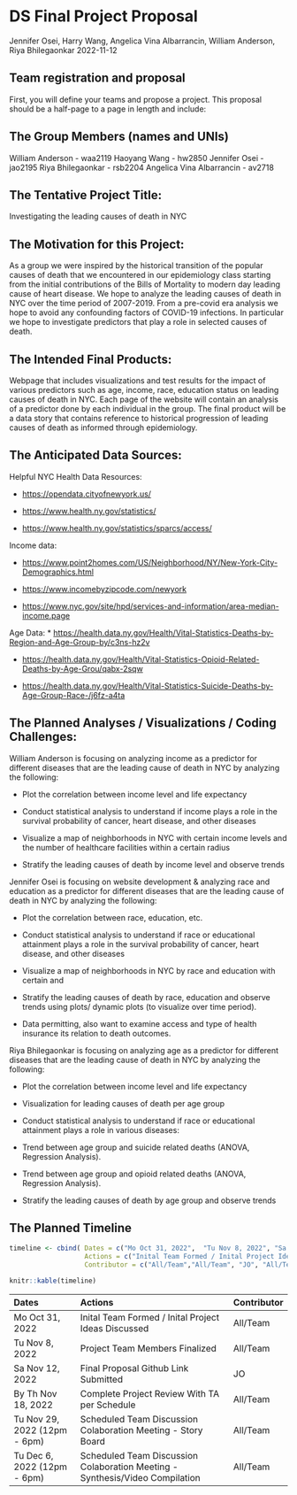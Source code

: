 DS Final Project Proposal
================
Jennifer Osei, Harry Wang, Angelica Vina Albarrancin, William Anderson,
Riya Bhilegaonkar
2022-11-12

## Team registration and proposal

First, you will define your teams and propose a project. This proposal
should be a half-page to a page in length and include:

## The Group Members (names and UNIs)

William Anderson - waa2119 Haoyang Wang - hw2850 Jennifer Osei - jao2195
Riya Bhilegaonkar - rsb2204 Angelica Vina Albarrancin - av2718

## The Tentative Project Title:

Investigating the leading causes of death in NYC

## The Motivation for this Project:

As a group we were inspired by the historical transition of the popular
causes of death that we encountered in our epidemiology class starting
from the initial contributions of the Bills of Mortality to modern day
leading cause of heart disease. We hope to analyze the leading causes of
death in NYC over the time period of 2007-2019. From a pre-covid era
analysis we hope to avoid any confounding factors of COVID-19
infections. In particular we hope to investigate predictors that play a
role in selected causes of death.

## The Intended Final Products:

Webpage that includes visualizations and test results for the impact of
various predictors such as age, income, race, education status on
leading causes of death in NYC. Each page of the website will contain an
analysis of a predictor done by each individual in the group. The final
product will be a data story that contains reference to historical
progression of leading causes of death as informed through epidemiology.

## The Anticipated Data Sources:

Helpful NYC Health Data Resources:

-   <https://opendata.cityofnewyork.us/>

-   <https://www.health.ny.gov/statistics/>

-   <https://www.health.ny.gov/statistics/sparcs/access/>

Income data:

-   <https://www.point2homes.com/US/Neighborhood/NY/New-York-City-Demographics.html>

-   <https://www.incomebyzipcode.com/newyork>

-   <https://www.nyc.gov/site/hpd/services-and-information/area-median-income.page>

Age Data: \*
<https://health.data.ny.gov/Health/Vital-Statistics-Deaths-by-Region-and-Age-Group-by/c3ns-hz2v>

-   <https://health.data.ny.gov/Health/Vital-Statistics-Opioid-Related-Deaths-by-Age-Grou/qabx-2sqw>

-   <https://health.data.ny.gov/Health/Vital-Statistics-Suicide-Deaths-by-Age-Group-Race-/j6fz-a4ta>

## The Planned Analyses / Visualizations / Coding Challenges:

William Anderson is focusing on analyzing income as a predictor for
different diseases that are the leading cause of death in NYC by
analyzing the following:

-   Plot the correlation between income level and life expectancy

-   Conduct statistical analysis to understand if income plays a role in
    the survival probability of cancer, heart disease, and other
    diseases

-   Visualize a map of neighborhoods in NYC with certain income levels
    and the number of healthcare facilities within a certain radius

-   Stratify the leading causes of death by income level and observe
    trends

Jennifer Osei is focusing on website development & analyzing race and
education as a predictor for different diseases that are the leading
cause of death in NYC by analyzing the following:

-   Plot the correlation between race, education, etc.

-   Conduct statistical analysis to understand if race or educational
    attainment plays a role in the survival probability of cancer, heart
    disease, and other diseases

-   Visualize a map of neighborhoods in NYC by race and education with
    certain and

-   Stratify the leading causes of death by race, education and observe
    trends using plots/ dynamic plots (to visualize over time period).

-   Data permitting, also want to examine access and type of health
    insurance its relation to death outcomes.

Riya Bhilegaonkar is focusing on analyzing age as a predictor for
different diseases that are the leading cause of death in NYC by
analyzing the following:

-   Plot the correlation between income level and life expectancy

-   Visualization for leading causes of death per age group

-   Conduct statistical analysis to understand if race or educational
    attainment plays a role in various diseases:

-   Trend between age group and suicide related deaths (ANOVA,
    Regression Analysis).

-   Trend between age group and opioid related deaths (ANOVA, Regression
    Analysis).

-   Stratify the leading causes of death by age group and observe trends

## The Planned Timeline

``` r
timeline <- cbind( Dates = c("Mo Oct 31, 2022",  "Tu Nov 8, 2022", "Sa Nov 12, 2022", "By Th Nov 18, 2022", "Tu Nov 29, 2022 (12pm - 6pm)", "Tu Dec 6, 2022 (12pm - 6pm)" ), 
                   Actions = c("Inital Team Formed / Inital Project Ideas Discussed", "Project Team Members Finalized", "Final Proposal Github Link Submitted", "Complete Project Review With TA per Schedule", " Scheduled Team Discussion Colaboration Meeting - Story Board", "Scheduled Team Discussion Colaboration Meeting - Synthesis/Video Compilation"),
                   Contributor = c("All/Team","All/Team", "JO", "All/Team", "All/Team", "All/Team"))

knitr::kable(timeline) 
```

| Dates                        | Actions                                                                      | Contributor |
|:-----------------------------|:-----------------------------------------------------------------------------|:------------|
| Mo Oct 31, 2022              | Inital Team Formed / Inital Project Ideas Discussed                          | All/Team    |
| Tu Nov 8, 2022               | Project Team Members Finalized                                               | All/Team    |
| Sa Nov 12, 2022              | Final Proposal Github Link Submitted                                         | JO          |
| By Th Nov 18, 2022           | Complete Project Review With TA per Schedule                                 | All/Team    |
| Tu Nov 29, 2022 (12pm - 6pm) | Scheduled Team Discussion Colaboration Meeting - Story Board                 | All/Team    |
| Tu Dec 6, 2022 (12pm - 6pm)  | Scheduled Team Discussion Colaboration Meeting - Synthesis/Video Compilation | All/Team    |
